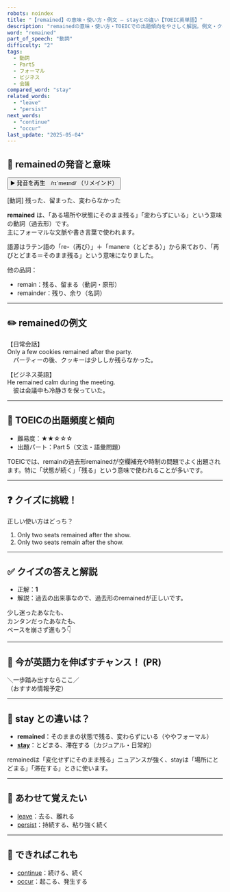 ```yaml
---
robots: noindex
title: "【remained】の意味・使い方・例文 ― stayとの違い【TOEIC英単語】"
description: "remainedの意味・使い方・TOEICでの出題傾向をやさしく解説。例文・クイズ付きでstayとの違いもわかりやすく学べます。"
word: "remained"
part_of_speech: "動詞"
difficulty: "2"
tags:
  - 動詞
  - Part5
  - フォーマル
  - ビジネス
  - 会議
compared_word: "stay"
related_words:
  - "leave"
  - "persist"
next_words:
  - "continue"
  - "occur"
last_update: "2025-05-04"
---
```


## 🔰 remainedの発音と意味

<button class="play-audio" onclick="playTTS('remained')">
  <span class="play-audio-main">
    ▶️ 発音を再生　/rɪˈmeɪnd/
  </span>
  <span class="play-audio-sub">
    （リメインド）
  </span>
</button>

[動詞] 残った、留まった、変わらなかった

**remained** は、「ある場所や状態にそのまま残る」「変わらずにいる」という意味の動詞（過去形）です。  
主にフォーマルな文脈や書き言葉で使われます。

語源はラテン語の「re-（再び）」＋「manere（とどまる）」から来ており、「再びとどまる＝そのまま残る」という意味になりました。

他の品詞：  
- remain：残る、留まる（動詞・原形）
- remainder：残り、余り（名詞）

---

## ✏️ remainedの例文

【日常会話】  
Only a few cookies remained after the party.  
　パーティーの後、クッキーは少ししか残らなかった。

【ビジネス英語】  
He remained calm during the meeting.  
　彼は会議中も冷静さを保っていた。

---

## 🎯 TOEICの出題頻度と傾向

- 難易度：★★☆☆☆
- 出題パート：Part 5（文法・語彙問題）

TOEICでは、remainの過去形remainedが空欄補充や時制の問題でよく出題されます。特に「状態が続く」「残る」という意味で使われることが多いです。

---

## ❓ クイズに挑戦！

正しい使い方はどっち？

1. Only two seats remained after the show.  
2. Only two seats remain after the show.

---

## ✅ クイズの答えと解説

- 正解：**1**
- 解説：過去の出来事なので、過去形のremainedが正しいです。

少し迷ったあなたも、  
カンタンだったあなたも、  
ペースを崩さず進もう👇️

---

## 🚀 今が英語力を伸ばすチャンス！ (PR)

<div class="info-center">
＼一歩踏み出すならここ／<br>  
（おすすめ情報予定）
</div>

---

## 🤔  stay との違いは？

- **remained**：そのままの状態で残る、変わらずにいる（ややフォーマル）
- **[stay](/word/stay)**：とどまる、滞在する（カジュアル・日常的）

remainedは「変化せずにそのまま残る」ニュアンスが強く、stayは「場所にとどまる」「滞在する」ときに使います。

---

## 🧩 あわせて覚えたい

- [leave](/word/leave)：去る、離れる
- [persist](/word/persist)：持続する、粘り強く続く

---

## 📖 できればこれも

- [continue](/word/continue)：続ける、続く
- [occur](/word/occur)：起こる、発生する

<!-- cvid: aid18_bid20 -->
